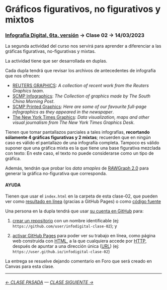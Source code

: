 # Gráficos figurativos, no figurativos y mixtos

### [Infografía Digital, 6ta. versión](https://github.com/profesorfaco/dno075-2023-1#readme) → Clase 02 → 14/03/2023

La segunda actividad del curso nos servirá para aprender a diferenciar a las gráficas figurativas, no-figurativas y mixtas.

La actividad tiene que ser desarrollada en duplas.

Cada dupla tendrá que revisar los archivos de antecedentes de infografía que nos ofrecen:

- [REUTERS GRAPHICS](https://graphics.reuters.com/): *A collection of recent work from the Reuters Graphics team*.
- [SCMP Infographics](https://www.scmp.com/infographic/): *The Collection of graphics made by The South China Morning Post*.
- [SCMP Printed Graphics](https://multimedia.scmp.com/culture/article/SCMP-printed-graphics-memory/): *Here are some of our favourite full-page infographics as they appeared in the newspaper*.
- [The New York Times Graphics](https://www.nytimes.com/spotlight/graphics): *Data visualization, maps and other visual journalism from The New York Times Graphics Desk*.

Tienen que tomar pantallazos parciales a tales infografías, **recortando sólamente 4 gráficas figurativas y 2 mixtas**; recuerden que en ningún caso es válido el pantallazo de una infografía completa. Tampoco es válido suponer que una gráfica mixta es la que tiene una base figurativa mezclada con texto: En este caso, el texto no puede considerarse como un tipo de gráfica.

Además, tendrán que probar los *data smaples* de [RAWGraph 2.0](https://app.rawgraphs.io/) para generar la gráfica no-figurativa que corresponda.

#### AYUDA

Tienen que usar el `index.html` en la carpeta de esta clase-02, que pueden ver como [resultado en línea](https://profesorfaco.github.io/dno075-2023-1/clase-02/) (gracias a GitHub Pages) o como [código fuente](https://github.com/profesorfaco/dno075-2023-1/blob/main/clase-02/index.html)

Una persona en la dupla tendrá que usar [su cuenta en GitHub](https://github.com/) para:

1. [crear un repositorio](https://docs.github.com/es/get-started/quickstart/create-a-repo) con un nombre identificable (ej: `https://github.com/user/infodigital-clase-02`); y

2. [activar GitHub Pages](https://docs.github.com/es/pages/getting-started-with-github-pages/configuring-a-publishing-source-for-your-github-pages-site) para poder ver su trabajo en línea, como página web construida con [HTML](https://developer.mozilla.org/es/docs/Learn/HTML/Introduction_to_HTML/Getting_started), a la que cualquiera accede por [HTTP](https://es.wikipedia.org/wiki/Protocolo_de_transferencia_de_hipertexto), después de apuntar a una dirección única ([URL](https://es.wikipedia.org/wiki/Localizador_de_recursos_uniforme)) (ej: `https://user.github.io/infodigital-clase-02`)

La entrega se resuelve dejando comentario en Foro que será creado en Canvas para esta clase.

- - - - - - - 

###### [← CLASE PASADA](https://github.com/profesorfaco/dno075-2023-1/tree/main/clase-01) — [CLASE SIGUIENTE →](https://github.com/profesorfaco/dno075-2023-1/tree/main/clase-03)
